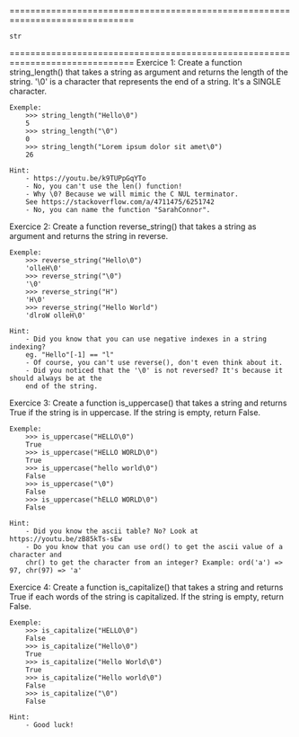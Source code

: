==============================================================================

    str

==============================================================================
Exercice 1:
    Create a function string_length() that takes a string as argument and returns the length of the
    string. '\0' is a character that represents the end of a string. It's a SINGLE character.

    Exemple:
        >>> string_length("Hello\0")
        5
        >>> string_length("\0")
        0
        >>> string_length("Lorem ipsum dolor sit amet\0")
        26

    Hint:
        - https://youtu.be/k9TUPpGqYTo
        - No, you can't use the len() function!
        - Why \0? Because we will mimic the C NUL terminator.
        See https://stackoverflow.com/a/4711475/6251742
        - No, you can name the function "SarahConnor".

Exercice 2:
    Create a function reverse_string() that takes a string as argument and returns the string in
    reverse.

    Exemple:
        >>> reverse_string("Hello\0")
        'olleH\0'
        >>> reverse_string("\0")
        '\0'
        >>> reverse_string("H")
        'H\0'
        >>> reverse_string("Hello World")
        'dlroW olleH\0'

    Hint:
        - Did you know that you can use negative indexes in a string indexing?
        eg. "Hello"[-1] == "l"
        - Of course, you can't use reverse(), don't even think about it.
        - Did you noticed that the '\0' is not reversed? It's because it should always be at the
        end of the string.

Exercice 3:
    Create a function is_uppercase() that takes a string and returns True if the string is in
    uppercase. If the string is empty, return False.

    Exemple:
        >>> is_uppercase("HELLO\0")
        True
        >>> is_uppercase("HELLO WORLD\0")
        True
        >>> is_uppercase("hello world\0")
        False
        >>> is_uppercase("\0")
        False
        >>> is_uppercase("hELLO WORLD\0")
        False

    Hint:
        - Did you know the ascii table? No? Look at https://youtu.be/zB85kTs-sEw
        - Do you know that you can use ord() to get the ascii value of a character and
        chr() to get the character from an integer? Example: ord('a') => 97, chr(97) => 'a'

Exercice 4:
    Create a function is_capitalize() that takes a string and returns True if each words of the
    string is capitalized. If the string is empty, return False.

    Exemple:
        >>> is_capitalize("HELLO\0")
        False
        >>> is_capitalize("Hello\0")
        True
        >>> is_capitalize("Hello World\0")
        True
        >>> is_capitalize("Hello world\0")
        False
        >>> is_capitalize("\0")
        False

    Hint:
        - Good luck!